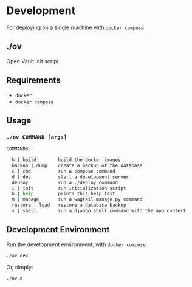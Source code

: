 # Development

For deploying on a single machine with `docker compose`

## ./ov

Open Vault init script

## Requirements

- `docker`
- `docker compose`

## Usage

### `./ov COMMAND [args]`

```bash
COMMANDS:

  b | build        build the docker images
  backup | dump    create a backup of the database
  c | cmd          run a compose command
  d | dev          start a development server
  deploy           run a ./deploy command
  i | init         run initialization script
  h | help         prints this help text
  m | manage       run a wagtail manage.py command
  restore | load   restore a database backup
  s | shell        run a django shell command with the app context
```

## Development Environment

Run the development environment, with `docker compose`:

```bash
./ov dev
```

Or, simply:

```bash
./ov d
```
